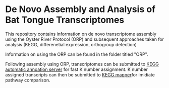 # De Novo Assembly and Analysis of Bat Tongue Transcriptomes 

This repository contains information on de novo transcriptome assembly using the Oyster River Protocol (ORP) and subsequent approaches taken for analysis (KEGG, differenetial expression, orthogroup detection) 

Information on using the ORP can be found in the folder titled "ORP".

Following assembly using ORP, transcriptomes can be submitted to [KEGG automatic annoation server](https://www.genome.jp/kegg/kaas/) for fast K number assignment. K number assigned transcripts can then be submitted to [KEGG mapper](https://www.genome.jp/kegg/mapper/)for imidiate pathway comparison. 



